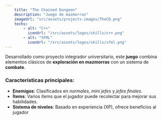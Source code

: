 ```yaml
---
    title: "The Chained Dungeon"
    description: "Juego de mazmorras"
    imageUrl: "src/assets/projects-images/TheCD.png"
    techs:
        - alt: "C++"
          iconUrl: "/src/assets/logos/skills/c++.png"
        - alt: "SFML"
          iconUrl: "/src/assets/logos/skills/sfml.png"
---
```


Desarrollado como proyecto integrador universitario, este **juego** combina elementos clásicos de **exploración en mazmorras** con un sistema de **combate**.

### Características principales:
- **Enemigos**: Clasificados en *normales*, *mini jefes* y *jefes finales*.
- **Ítems**: Varios ítems que el jugador puede recolectar para mejorar sus habilidades.
- **Sistema de niveles**: Basado en experiencia (XP), ofrece beneficios al jugador
